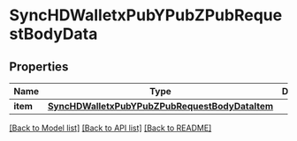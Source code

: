 # SyncHDWalletxPubYPubZPubRequestBodyData


## Properties
Name | Type | Description | Notes
------------ | ------------- | ------------- | -------------
**item** | [**SyncHDWalletxPubYPubZPubRequestBodyDataItem**](SyncHDWalletxPubYPubZPubRequestBodyDataItem.md) |  | 

[[Back to Model list]](../README.md#documentation-for-models) [[Back to API list]](../README.md#documentation-for-api-endpoints) [[Back to README]](../README.md)


